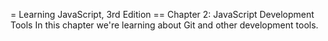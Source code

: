 = Learning JavaScript, 3rd Edition
== Chapter 2: JavaScript Development Tools
In this chapter we're learning about Git and other
development tools.

